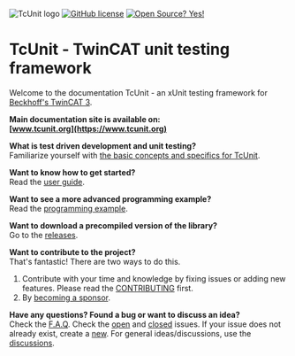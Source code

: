 ![TcUnit logo](https://github.com/tcunit/TcUnit/blob/master/img/tcunit-logo.png)
[![GitHub license](https://img.shields.io/github/license/Naereen/StrapDown.js.svg)](https://github.com/tcunit/TcUnit/blob/master/LICENSE)
[![Open Source? Yes!](https://badgen.net/badge/Open%20Source%20%3F/Yes%21/blue?icon=github)](https://github.com/TcUnit/TcUnit)

# TcUnit - TwinCAT unit testing framework

Welcome to the documentation TcUnit - an xUnit testing framework for [Beckhoff's TwinCAT 3](https://www.beckhoff.com/twincat3/).

**Main documentation site is available on:**  
**[www.tcunit.org](https://www.tcunit.org)**

**What is test driven development and unit testing?**  
Familiarize yourself with [the basic concepts and specifics for TcUnit](https://tcunit.org/#/unit-testing-concepts).

**Want to know how to get started?**  
Read the [user guide](https://tcunit.org/#/introduction-user-guide).

**Want to see a more advanced programming example?**  
Read the [programming example](https://tcunit.org/#/programming-example-introduction).

**Want to download a precompiled version of the library?**  
Go to the [releases](https://github.com/tcunit/TcUnit/releases).

**Want to contribute to the project?**  
That's fantastic! There are two ways to do this.

1. Contribute with your time and knowledge by fixing issues or adding new features. Please read the [CONTRIBUTING](CONTRIBUTING.md) first.
2. By [becoming  a sponsor](https://github.com/sponsors/tcunit).

**Have any questions? Found a bug or want to discuss an idea?**  
Check the [F.A.Q](https://tcunit.org/#/faq).
Check the [open](https://github.com/tcunit/TcUnit/issues) and [closed](https://github.com/tcunit/TcUnit/issues?q=is%3Aissue+is%3Aclosed) issues.
If your issue does not already exist, create a [new](https://github.com/tcunit/TcUnit/issues/new/choose).
For general ideas/discussions, use the [discussions](https://github.com/tcunit/TcUnit/discussions).
